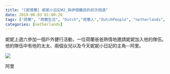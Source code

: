 ```yaml
---
title: "[妮德蘭] 妮妮小日記#2_與伊朗難民的初次相遇"
date: 2019-06-03 01:00:20
tags: ["荷蘭", "荷蘭生活", "Dutch","荷蘭人","DutchPeople", "netherlands", "NL", "workinNetherlands", "lifeinNetherlands"]
categories: [netherlands]
---
```

妮妮上週六參加一個戶外健行活動，一位荷蘭爸爸熱情地邀請妮妮加入他的隊伍。他的隊伍中有他的太太、兩個女兒以及今天妮妮小日記的主角--阿里。

![](/images/ali.jpg)



<!--more-->

阿里

